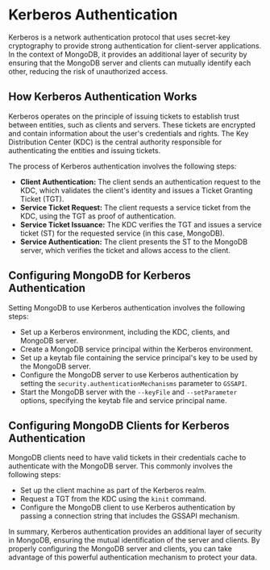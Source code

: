# Kerberos Authentication

Kerberos is a network authentication protocol that uses secret-key cryptography to provide strong authentication for client-server applications. In the context of MongoDB, it provides an additional layer of security by ensuring that the MongoDB server and clients can mutually identify each other, reducing the risk of unauthorized access.

## How Kerberos Authentication Works

Kerberos operates on the principle of issuing tickets to establish trust between entities, such as clients and servers. These tickets are encrypted and contain information about the user's credentials and rights. The Key Distribution Center (KDC) is the central authority responsible for authenticating the entities and issuing tickets.

The process of Kerberos authentication involves the following steps:

- **Client Authentication:** The client sends an authentication request to the KDC, which validates the client's identity and issues a Ticket Granting Ticket (TGT).
- **Service Ticket Request:** The client requests a service ticket from the KDC, using the TGT as proof of authentication.
- **Service Ticket Issuance:** The KDC verifies the TGT and issues a service ticket (ST) for the requested service (in this case, MongoDB).
- **Service Authentication:** The client presents the ST to the MongoDB server, which verifies the ticket and allows access to the client.

## Configuring MongoDB for Kerberos Authentication

Setting MongoDB to use Kerberos authentication involves the following steps:

- Set up a Kerberos environment, including the KDC, clients, and MongoDB server.
- Create a MongoDB service principal within the Kerberos environment.
- Set up a keytab file containing the service principal's key to be used by the MongoDB server.
- Configure the MongoDB server to use Kerberos authentication by setting the `security.authenticationMechanisms` parameter to `GSSAPI`.
- Start the MongoDB server with the `--keyFile` and `--setParameter` options, specifying the keytab file and service principal name.

## Configuring MongoDB Clients for Kerberos Authentication

MongoDB clients need to have valid tickets in their credentials cache to authenticate with the MongoDB server. This commonly involves the following steps:

- Set up the client machine as part of the Kerberos realm.
- Request a TGT from the KDC using the `kinit` command.
- Configure the MongoDB client to use Kerberos authentication by passing a connection string that includes the GSSAPI mechanism.

In summary, Kerberos authentication provides an additional layer of security in MongoDB, ensuring the mutual identification of the server and clients. By properly configuring the MongoDB server and clients, you can take advantage of this powerful authentication mechanism to protect your data.
